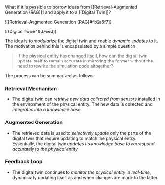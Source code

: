 What if it is possible to borrow ideas from [[Retrieval-Augmented Generation (RAG)]] and apply it to a [[Digital Twin]]? 

![[Retrieval-Augmented Generation (RAG)#^b2a5f7]]

![[Digital Twin#^8d7eed]]

The idea is to *modularize* the digital twin and enable *dynamic updates* to it. The motivation behind this is encapsulated by a simple question

> If the physical entity has changed itself, how can the digital twin update itself to remain accurate in mirroring the former without the need to rewrite the simulation code altogether?

The process can be summarized as follows:
### Retrieval Mechanism
* The digital twin can *retrieve new data collected from sensors* installed in the environment of the physical entity. The new data is collected and *integrated into a knowledge base*

### Augmented Generation
- The retrieved data is used to *selectively update* only the parts of the digital twin that require updating to match the physical entity. Essentially, the digital twin *updates its knowledge base to correspond accurately to the physical entity*

### Feedback Loop
- The digital twin continues to *monitor the physical entity* in *real-time*, dynamically updating itself as and when changes are made to the latter